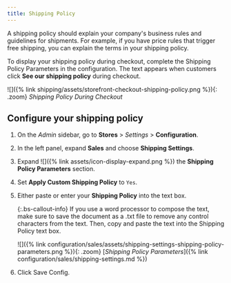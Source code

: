 ```yaml
---
title: Shipping Policy
---
```


A shipping policy should explain your company's business rules and guidelines for shipments. For example, if you have price rules that trigger free shipping, you can explain the terms in your shipping policy.

To display your shipping policy during checkout, complete the Shipping Policy Parameters in the configuration. The text appears when customers click **See our shipping policy** during checkout.

![]({% link shipping/assets/storefront-checkout-shipping-policy.png %}){: .zoom}
_Shipping Policy During Checkout_

## Configure your shipping policy

1. On the _Admin_ sidebar, go to **Stores** > _Settings_ > **Configuration**.

1. In the left panel, expand **Sales** and choose **Shipping Settings**.

1. Expand ![]({% link assets/icon-display-expand.png %}) the **Shipping Policy Parameters** section.

1. Set **Apply Custom Shipping Policy** to `Yes`.

1. Either paste or enter your **Shipping Policy** into the text box.

   {:.bs-callout-info}
   If you use a word processor to compose the text, make sure to save the document as a .txt file to remove any control characters from the text. Then, copy and paste the text into the Shipping Policy text box.

   ![]({% link configuration/sales/assets/shipping-settings-shipping-policy-parameters.png %}){: .zoom}
   [_Shipping Policy Parameters_]({% link configuration/sales/shipping-settings.md %})

1. Click <span class="btn">Save Config</span>.
